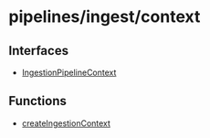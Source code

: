 # pipelines/ingest/context

## Interfaces

- [IngestionPipelineContext](interfaces/IngestionPipelineContext.md)

## Functions

- [createIngestionContext](functions/createIngestionContext.md)
